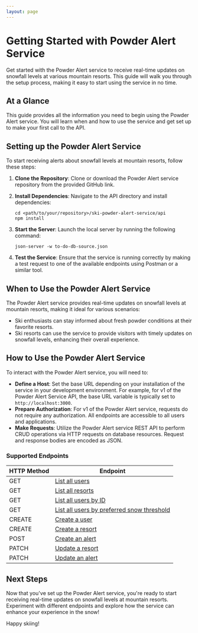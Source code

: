 ```yaml
---
layout: page
---
```


# Getting Started with Powder Alert Service

Get started with the Powder Alert service to receive real-time updates on snowfall levels at various mountain resorts. This guide will walk you through the setup process, making it easy to start using the service in no time.

## At a Glance

This guide provides all the information you need to begin using the Powder Alert service. You will learn when and how to use the service and get set up to make your first call to the API.

## Setting up the Powder Alert Service

To start receiving alerts about snowfall levels at mountain resorts, follow these steps:

1. **Clone the Repository**: Clone or download the Powder Alert service repository from the provided GitHub link.

2. **Install Dependencies**: Navigate to the API directory and install dependencies:

    ```shell
    cd <path/to/your/repository>/ski-powder-alert-service/api
    npm install
    ```

3. **Start the Server**: Launch the local server by running the following command:

    ```shell
    json-server -w to-do-db-source.json
    ```

4. **Test the Service**: Ensure that the service is running correctly by making a test request to one of the available endpoints using Postman or a similar tool.

## When to Use the Powder Alert Service

The Powder Alert service provides real-time updates on snowfall levels at mountain resorts, making it ideal for various scenarios:

- Ski enthusiasts can stay informed about fresh powder conditions at their favorite resorts.
- Ski resorts can use the service to provide visitors with timely updates on snowfall levels, enhancing their overall experience.

## How to Use the Powder Alert Service

To interact with the Powder Alert service, you will need to:

- **Define a Host**: Set the base URL depending on your installation of the service in your development environment. For example, for v1 of the Powder Alert Service API, the base URL variable is typically set to `http://localhost:3000`.
- **Prepare Authorization**: For v1 of the Powder Alert service, requests do not require any authorization. All endpoints are accessible to all users and applications.
- **Make Requests**: Utilize the Powder Alert service REST API to perform CRUD operations via HTTP requests on database resources. Request and response bodies are encoded as JSON.

### Supported Endpoints

| HTTP Method | Endpoint                                                                                |
|-------------|-----------------------------------------------------------------------------------------|
| GET         | [List all users](/docs/api/users-get-all-users#get-all-users)                                         |
| GET         | [List all resorts](/docs/api/resorts-get-all-resorts)                                                          |
| GET         | [List all users by ID](/docs/api/users-get-user-by-id)                               |
| GET         | [List all users by preferred snow threshold](/docs/api/users-get-users-by-threshold) |
| CREATE      | [Create a user](/docs/api/users-create-user)                                         |
| CREATE      | [Create a resort](/docs/api/resorts-create-resort)                                |
| POST        | [Create an alert](/docs/tutorials/manage-alerts)                        |
| PATCH       | [Update a resort](/docs/api/update-resort-by-id)                     |
| PATCH       | [Update an alert](/docs/tutorials/manage-alerts)                        |

## Next Steps

Now that you've set up the Powder Alert service, you're ready to start receiving real-time updates on snowfall levels at mountain resorts. Experiment with different endpoints and explore how the service can enhance your experience in the snow!

Happy skiing!
